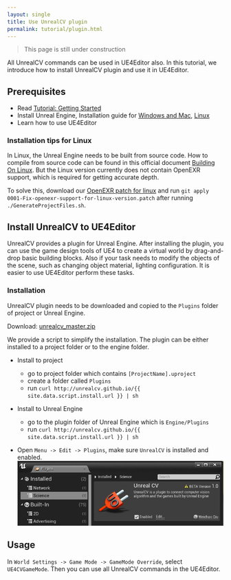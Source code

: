 ```yaml
---
layout: single
title: Use UnrealCV plugin
permalink: tutorial/plugin.html
---
```

<blockquote class='bg-warning'>
This page is still under construction
</blockquote>


All UnrealCV commands can be used in UE4Editor also. In this tutorial, we introduce how to install UnrealCV plugin and use it in UE4Editor.

## Prerequisites

- Read [Tutorial: Getting Started](/tutorial/getting_started.html)
- Install Unreal Engine, Installation guide for [Windows and Mac](https://docs.unrealengine.com/latest/INT/GettingStarted/Installation/),
 [Linux](#linux)
- Learn how to use UE4Editor

<div id='linux'></div>

### Installation tips for Linux

In Linux, the Unreal Engine needs to be built from source code. How to compile from source code can be found in this official document [Building On Linux](https://wiki.unrealengine.com/Building_On_Linux). But the Linux version currently does not contain OpenEXR support, which is required for getting accurate depth.

To solve this, download our [OpenEXR patch for linux](0001-Fix-openexr-support-for-linux-version.patch) and run `git apply 0001-Fix-openexr-support-for-linux-version.patch` after running `./GenerateProjectFiles.sh`.

## Install UnrealCV to UE4Editor

UnrealCV provides a plugin for Unreal Engine. After installing the plugin, you can use the game design tools of UE4 to create a virtual world by drag-and-drop basic building blocks. Also if your task needs to modify the objects of the scene, such as changing object material, lighting configuration. It is easier to use UE4Editor perform these tasks.

### Installation

UnrealCV plugin needs to be downloaded and copied to the `Plugins` folder of project or Unreal Engine.


Download: [unrealcv_master.zip](http://www.cs.jhu.edu/~qiuwch/unrealcv/plugin/unrealcv_master.zip)

We provide a script to simplify the installation. The plugin can be either installed to a project folder or to the engine folder.

- Install to project
    - go to project folder which contains `[ProjectName].uproject`
    - create a folder called `Plugins`
    - run `curl http://unrealcv.github.io/{{ site.data.script.install.url }} | sh`

- Install to Unreal Engine
    - go to the plugin folder of Unreal Engine which is `Engine/Plugins`
    - run `curl http://unrealcv.github.io/{{ site.data.script.install.url }} | sh`

- Open `Menu -> Edit -> Plugins`, make sure `UnrealCV` is installed and enabled.
![instal-plugin](/images/install-plugin.png)


## Usage

In `World Settings -> Game Mode -> GameMode Override`, select `UE4CVGameMode`. Then you can use all UnrealCV commands in the UE4Editor.

<!-- Show an image or video -->
